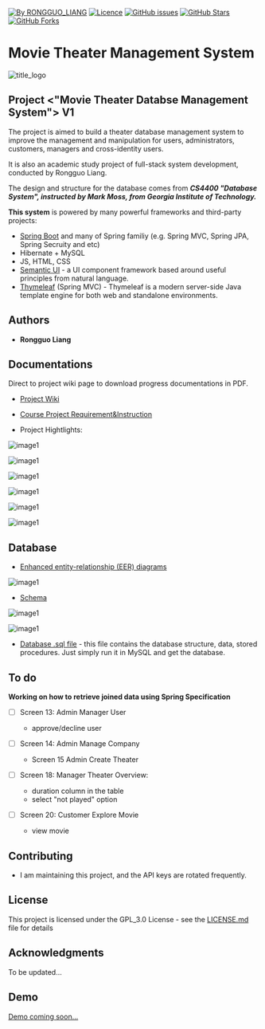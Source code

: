 [![By RONGGUO_LIANG](https://img.shields.io/badge/by-RONGGUOLIANG-blue.svg)](https://github.com/LiangRongguo) [![Licence](https://img.shields.io/badge/license-GPL--3.0-blue.svg)](https://github.com/LiangRongguo/6242/blob/master/LICENSE) [![GitHub issues](https://img.shields.io/github/issues/LiangRongguo/atlantamovie.svg)](https://github.com/LiangRongguo/atlantamovie/issues/) [![GitHub Stars](https://img.shields.io/github/stars/LiangRongguo/atlantamovie.svg?style=social&label=Star)](https://github.com/LiangRongguo/atlantamovie)[![GitHub Forks](https://img.shields.io/github/forks/LiangRongguo/atlantamovie.svg?style=social&label=Fork)](https://github.com/LiangRongguo/atlantamovie)


#  Movie Theater Management System

 
![title_logo](https://github.com/LiangRongguo/atlantamovie/blob/master/README-RESOURCE/title_log.png)


## Project <"Movie Theater Databse Management System"> V1

The project is aimed to build a theater database management system to improve the management and manipulation for users, administrators, customers, managers and cross-identity users.

It is also an academic study project of full-stack system development, conducted by Rongguo Liang.  

The design and structure for the database comes from ***CS4400 "Database System", instructed by Mark Moss, from Georgia Institute of Technology.***

**This system** is powered by many powerful frameworks and third-party projects:

- [Spring Boot](https://spring.io/projects/spring-boot) and many of Spring familiy (e.g. Spring MVC, Spring JPA, Spring Secruity and etc)
- Hibernate + MySQL
- JS, HTML, CSS
- [Semantic UI](https://github.com/Semantic-Org/Semantic-UI) - a UI component framework based around useful principles from natural language.
- [Thymeleaf](https://github.com/thymeleaf/thymeleaf) (Spring MVC) - Thymeleaf is a modern server-side Java template engine for both web and standalone environments. 


## Authors

* **Rongguo Liang**

## Documentations

Direct to project wiki page to download progress documentations in PDF. 

- [Project Wiki](https://github.com/LiangRongguo/atlantamovie/wiki)

- [Course Project Requirement&Instruction](https://github.com/LiangRongguo/atlantamovie/blob/master/README-RESOURCE/CS4400Fall2019Project.pdf)
 
- Project Hightlights:
 
 ![image1](https://github.com/LiangRongguo/atlantamovie/blob/master/README-RESOURCE/loginPage.png)
 
 ![image1](https://github.com/LiangRongguo/atlantamovie/blob/master/README-RESOURCE/registernavigation.png)

 ![image1](https://github.com/LiangRongguo/atlantamovie/blob/master/README-RESOURCE/managercustomerregisterpage.png)
 
 ![image1](https://github.com/LiangRongguo/atlantamovie/blob/master/README-RESOURCE/customerfunc.png) 

 ![image1](https://github.com/LiangRongguo/atlantamovie/blob/master/README-RESOURCE/customerexploretheater.png)

 ![image1](https://github.com/LiangRongguo/atlantamovie/blob/master/README-RESOURCE/visithistory.png)

## Database

- [Enhanced entity-relationship (EER) diagrams](https://github.com/LiangRongguo/atlantamovie/blob/master/README-RESOURCE/CS4400Fall2019EERKey.pdf)

 ![image1](https://github.com/LiangRongguo/atlantamovie/blob/master/README-RESOURCE/EER.png)

- [Schema](https://github.com/LiangRongguo/atlantamovie/blob/master/README-RESOURCE/CS4400Fall2019SchemaKey.pdf)


 ![image1](https://github.com/LiangRongguo/atlantamovie/blob/master/README-RESOURCE/schema1.png)
 
 ![image1](https://github.com/LiangRongguo/atlantamovie/blob/master/README-RESOURCE/schema2.png)
 
- [Database .sql file](https://github.com/LiangRongguo/atlantamovie/blob/master/sql/database.sql) - this file contains the database structure, data, stored procedures. Just simply run it in MySQL and get the database.


## To do

**Working on how to retrieve joined data using Spring Specification**

- [ ] Screen 13: Admin Manager User

    - approve/decline user

- [ ] Screen 14: Admin Manage Company

    - Screen 15 Admin Create Theater

- [ ] Screen 18: Manager Theater Overview: 
    
    - duration column in the table
    - select "not played" option
    
- [ ] Screen 20: Customer Explore Movie

    - view movie

## Contributing

- I am maintaining this project, and the API keys are rotated frequently.

## License

This project is licensed under the GPL_3.0 License - see the [LICENSE.md](/LICENSE) file for details

## Acknowledgments

To be updated...

## Demo
[Demo coming soon...](https://www.youtube.com/)

